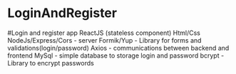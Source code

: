 # LoginAndRegister
#Login and register app
ReactJS (stateless component)
Html/Css
NodeJs/Express/Cors - server 
Formik/Yup - Library for forms and validations(login/password)
Axios - communications between backend and frontend
MySql - simple database to storage login and password
bcrypt - Library to encrypt passwords
